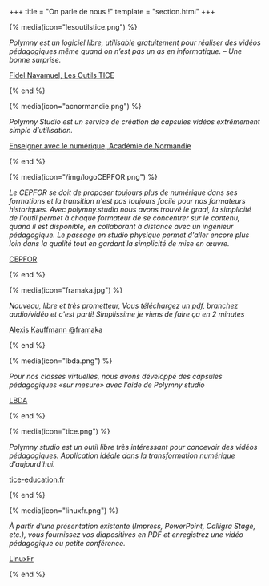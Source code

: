 +++
title = "On parle de nous !"
template = "section.html"
+++

{% media(icon="lesoutilstice.png") %}

<em>Polymny est un logiciel libre, utilisable gratuitement pour réaliser des
vidéos pédagogiques même quand on n’est pas un as en informatique. – Une bonne
surprise.</em>

[Fidel Navamuel, Les Outils TICE](https://outilstice.com/2020/11/polymny-studio-outil-libre-pour-realiser-videos-pedagogiques/)

{% end %}

{% media(icon="acnormandie.png") %}

<em>Polymny Studio est un service de création de capsules vidéos extrêmement
simple d’utilisation.</em>

[Enseigner avec le numérique, Académie de Normandie](http://numeriques.ac-normandie.fr/?Polymny-Studio)

{% end %}

{% media(icon="/img/logoCEPFOR.png") %}

<em>Le CEPFOR se doit de proposer toujours plus de numérique dans ses formations et la transition n'est pas toujours facile pour nos formateurs historiques. Avec polymny.studio nous avons trouvé le graal, la simplicité de l'outil permet à chaque formateur de se concentrer sur le contenu, quand il est disponible, en collaborant à distance avec un ingénieur pédagogique. Le passage en studio physique permet d'aller encore plus loin dans la qualité tout en gardant la simplicité de mise en œuvre.</em>

[CEPFOR](https://www.cepfor.com/)

{% end %}

{% media(icon="framaka.jpg") %}

<em>Nouveau, libre et très prometteur, Vous téléchargez un pdf, branchez
audio/vidéo et c'est parti! Simplissime je viens de faire ça en 2 minutes</em>

[Alexis Kauffmann @framaka](https://twitter.com/framaka/status/1334833817580867585)

{% end %}

{% media(icon="lbda.png") %}

<em>Pour nos classes virtuelles, nous avons développé des capsules pédagogiques
«sur mesure» avec l’aide de Polymny studio</em>

[LBDA](https://www.linkedin.com/feed/update/urn:li:activity:6741739970517700608)

{% end %}

{% media(icon="tice.png") %}

<em>Polymny studio est un outil libre très intéressant pour concevoir des vidéos
pédagogiques. Application idéale dans la transformation numérique
d'aujourd'hui.</em>

[tice-education.fr](https://www.tice-education.fr/tous-les-articles-er-ressources/articles-internet/1461-concevez-vos-capsules-videos-avec-l-outil-libre-polymny-studio)

{% end %}

{% media(icon="linuxfr.png") %}

<em>À partir d’une présentation existante (Impress, PowerPoint, Calligra Stage,
etc.), vous fournissez vos diapositives en PDF et enregistrez une vidéo
pédagogique ou petite conférence.</em>

[LinuxFr](https://linuxfr.org/news/sortie-de-polymny-studio)

{% end %}
